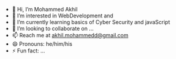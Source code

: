 - 👋 Hi, I’m Mohammed Akhil
- 👀 I’m interested in WebDevelopment and 
- 🌱 I’m currently learning basics of Cyber Security and javaScript
- 💞️ I’m looking to collaborate on ...
- 📫 Reach me at akhil.mohammedd@gmail.com 
- 😄 Pronouns: he/him/his
- ⚡ Fun fact: ...

